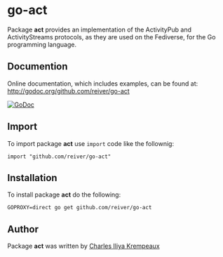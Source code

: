 # go-act

Package **act** provides an implementation of the ActivityPub and ActivityStreams protocols, as they are used on the Fediverse, for the Go programming language.

## Documention

Online documentation, which includes examples, can be found at: http://godoc.org/github.com/reiver/go-act

[![GoDoc](https://godoc.org/github.com/reiver/go-act?status.svg)](https://godoc.org/github.com/reiver/go-act)

## Import

To import package **act** use `import` code like the follownig:
```
import "github.com/reiver/go-act"
```

## Installation

To install package **act** do the following:
```
GOPROXY=direct go get github.com/reiver/go-act
```

## Author

Package **act** was written by [Charles Iliya Krempeaux](http://reiver.link)
